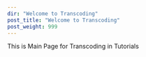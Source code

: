 ```yaml
---
dir: "Welcome to Transcoding"
post_title: "Welcome to Transcoding"
post_weight: 999
---
```


This is Main Page for Transcoding in Tutorials